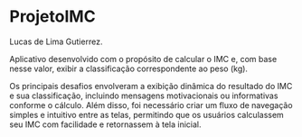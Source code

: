 # ProjetoIMC

Lucas de Lima Gutierrez.

Aplicativo desenvolvido com o propósito de calcular o IMC e, com base nesse valor, exibir a classificação correspondente ao peso (kg).

Os principais desafios envolveram a exibição dinâmica do resultado do IMC e sua classificação, incluindo mensagens motivacionais ou informativas conforme o cálculo. Além disso, foi necessário criar um fluxo de navegação simples e intuitivo entre as telas, permitindo que os usuários calculassem seu IMC com facilidade e retornassem à tela inicial.